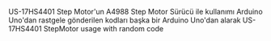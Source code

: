 US-17HS4401 Step Motor'un A4988 Step Motor Sürücü ile kullanımı Arduino Uno'dan rastgele gönderilen kodları başka bir Arduino Uno'dan alarak US-17HS4401 StepMotor usage with random code
